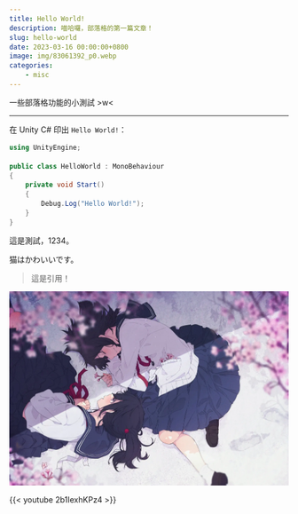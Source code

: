 ```yaml
---
title: Hello World!
description: 喵哈囉，部落格的第一篇文章！
slug: hello-world
date: 2023-03-16 00:00:00+0800
image: img/83061392_p0.webp
categories:
    - misc
---
```


一些部落格功能的小測試 >w<

---

在 Unity C# 印出 `Hello World!`：
```csharp
using UnityEngine;

public class HelloWorld : MonoBehaviour
{
    private void Start()
    {
        Debug.Log("Hello World!");
    }
}
```

這是測試，1234。

猫はかわいいです。

> 這是引用！

![圖片測試](69660140_p0.webp)

{{< youtube 2b1IexhKPz4 >}}
